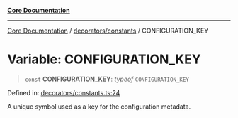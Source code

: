 [**Core Documentation**](../../../README.md)

***

[Core Documentation](../../../README.md) / [decorators/constants](../README.md) / CONFIGURATION\_KEY

# Variable: CONFIGURATION\_KEY

> `const` **CONFIGURATION\_KEY**: *typeof* `CONFIGURATION_KEY`

Defined in: [decorators/constants.ts:24](https://github.com/stonemjs/core/blob/e2200da501349da1fec304d821c002bb6d055b61/src/decorators/constants.ts#L24)

A unique symbol used as a key for the configuration metadata.
